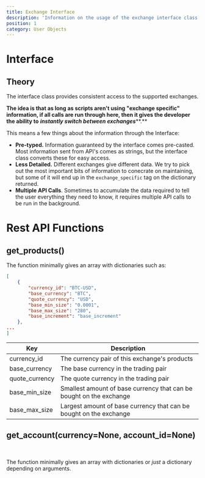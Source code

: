 ```yaml
---
title: Exchange Interface
description: 'Information on the usage of the exchange interface class'
position: 1
category: User Objects
---
```


# Interface


## Theory

The interface class provides consistent access to the supported exchanges.

**The idea is that as long as scripts aren't using "exchange specific" information, if all calls are run through here, then it gives the developer the ability to** ***instantly switch between exchanges*****.**

This means a few things about the information through the Interface:

- **Pre-typed.** Information guaranteed by the interface comes pre-casted. Most information sent from API's comes as strings, but the interface class converts these for easy access.
- **Less Detailed.** Different exchanges give different data. We try to pick out the most important bits of information to conecrate on maintaining, but some of it will end up in the `exchange_specific` tag on the dictionary returned.
- **Multiple API Calls**. Sometimes to accumulate the data required to tell the user everything they need to know, it requires multiple API calls to be run in the background.

# Rest API Functions

## get_products()

The function minimally gives an array with dictionaries such as:

```json
[
    {
        "currency_id": "BTC-USD",
        "base_currency": "BTC",
        "quote_currency": "USD",
        "base_min_size": "0.0001",
        "base_max_size": "280",
        "base_increment": "base_increment"
    },
...
]
```

| Key            | Description                                                  |
| -------------- | ------------------------------------------------------------ |
| currency_id    | The currency pair of this exchange's products                |
| base_currency  | The base currency in the trading pair                        |
| quote_currency | The quote currency in the trading pair                       |
| base_min_size  | Smallest amount of base currency that can be bought on the exchange |
| base_max_size  | Largest amount of base currency that can be bought on the exchange |

## get_account(currency=None, account_id=None)

‌

The function minimally gives an array with dictionaries or *just* a dictionary depending on arguments.

